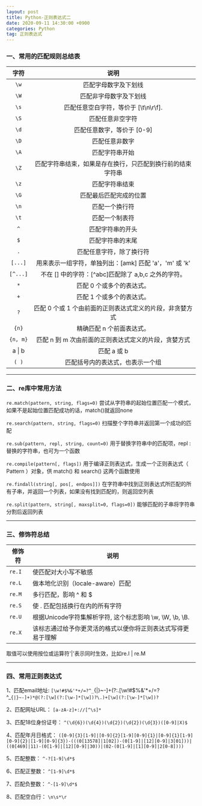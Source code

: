 ```yaml
---
layout: post
title: Python-正则表达式二
date: 2020-09-11 14:30:00 +0900
categories: Python
tag: 正则表达式
---
```


### 一、常用的匹配规则总结表

| 字符 | 说明 |
| :----: | :----: |
| `\w` 	| 匹配字母数字及下划线|
| `\W`	| 匹配非字母数字及下划线|
| `\s` 	| 匹配任意空白字符，等价于 [\t\n\r\f].|
| `\S` 	| 匹配任意非空字符|
| `\d` 	| 匹配任意数字，等价于 [0-9]|
| `\D` 	| 匹配任意非数字|
| `\A` 	| 匹配字符串开始|
| `\Z` 	| 匹配字符串结束，如果是存在换行，只匹配到换行前的结束字符串|
| `\z` 	| 匹配字符串结束|
| `\G`	| 匹配最后匹配完成的位置|
| `\n` 	| 匹配一个换行符|
| `\t` 	| 匹配一个制表符|
| `^`	| 匹配字符串的开头|
| `$` 	| 匹配字符串的末尾|
| `.` 	| 匹配任意字符，除了换行符|
| `[...]` 	| 用来表示一组字符，单独列出：[amk] 匹配 'a'，'m' 或 'k'|
| `[^...]` 	| 不在 [] 中的字符：[^abc]匹配除了 a,b,c 之外的字符。|
| `*` 	| 匹配 0 个或多个的表达式。|
| `+` 	| 匹配 1 个或多个的表达式。|
| `?` 	| 匹配 0 个或 1 个由前面的正则表达式定义的片段，非贪婪方式|
| `{n}` 	| 精确匹配 n 个前面表达式。|
| `{n, m}` 	| 匹配 n 到 m 次由前面的正则表达式定义的片段，贪婪方式|
| a &#124; b	| 匹配 a 或 b|
| `( )` 		| 匹配括号内的表达式，也表示一个组|

---
### 二、re库中常用方法

`re.match(pattern, string, flags=0)`
尝试从字符串的起始位置匹配一个模式，如果不是起始位置匹配成功的话，match()就返回none

`re.search(pattern, string, flags=0)`
扫描整个字符串并返回第一个成功的匹配

`re.sub(pattern, repl, string, count=0)`
用于替换字符串中的匹配项，repl : 替换的字符串，也可为一个函数

`re.compile(pattern[, flags])`
用于编译正则表达式，生成一个正则表达式（ Pattern ）对象，供 match() 和 search() 这两个函数使用

`re.findall(string[, pos[, endpos]])`
在字符串中找到正则表达式所匹配的所有子串，并返回一个列表，如果没有找到匹配的，则返回空列表

`re.split(pattern, string[, maxsplit=0, flags=0])`
能够匹配的子串将字符串分割后返回列表

---
### 三、修饰符总结

| 修饰符 | 说明 |
| ----|---- |
|`re.I`	| 使匹配对大小写不敏感|
|`re.L`	| 做本地化识别（locale-aware）匹配|
|`re.M`	| 多行匹配，影响 ^ 和 $|
|`re.S`	| 使 . 匹配包括换行在内的所有字符|
|`re.U`	| 根据Unicode字符集解析字符, 这个标志影响 \w, \W, \b, \B.|
|`re.X`	| 该标志通过给予你更灵活的格式以便你将正则表达式写得更易于理解|


取值可以使用按位或运算符'&#124;'表示同时生效，比如re.I &#124; re.M

---
### 四、常用正则表达式


1、匹配email地址:
`[\w!#$%&'*+/=?^_`{|}~-]+(?:\.[\w!#$%&'*+/=?^_`{|}~-]+)*@(?:[\w](?:[\w-]*[\w])?\.)+[\w](?:[\w-]*[\w])?`

2、匹配网址URL：
`[a-zA-z]+://[^\s]*`

3、匹配18位身份证号：
`^(\d{6})(\d{4})(\d{2})(\d{2})(\d{3})([0-9]|X)$`

4、匹配年月日格式：
`([0-9]{3}[1-9]|[0-9]{2}[1-9][0-9]{1}|[0-9]{1}[1-9][0-9]{2}|[1-9][0-9]{3})-(((0[13578]|1[02])-(0[1-9]|[12][0-9]|3[01]))|((0[469]|11)-(0[1-9]|[12][0-9]|30))|(02-(0[1-9]|[1][0-9]|2[0-8])))`

5、匹配整数：
`^-?[1-9]\d*$`

6、匹配正整数：
`^[1-9]\d*$`

7、匹配负整数：
`^-[1-9]\d*$`

8、匹配空白行：
`\n\s*\r`


